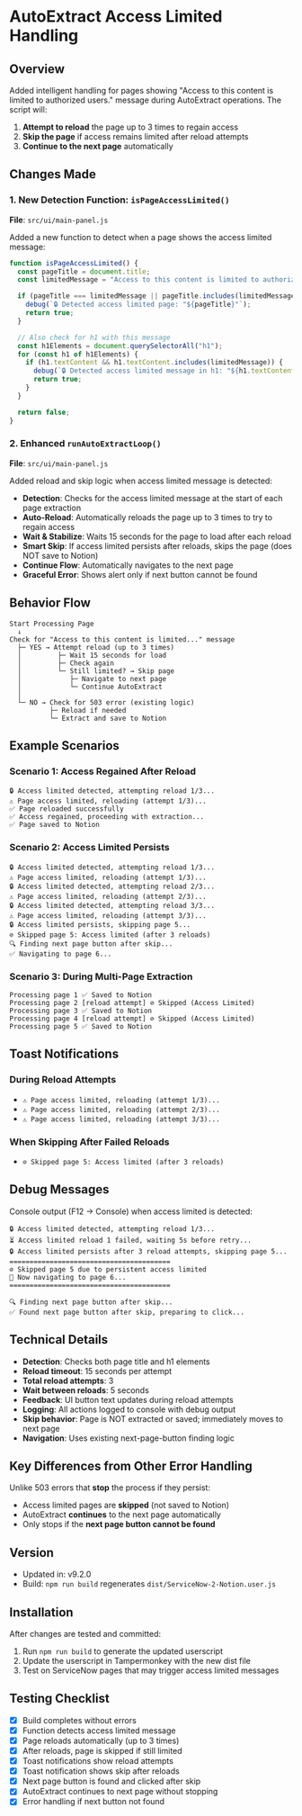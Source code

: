 # AutoExtract Access Limited Handling

## Overview
Added intelligent handling for pages showing "Access to this content is limited to authorized users." message during AutoExtract operations. The script will:

1. **Attempt to reload** the page up to 3 times to regain access
2. **Skip the page** if access remains limited after reload attempts
3. **Continue to the next page** automatically

## Changes Made

### 1. New Detection Function: `isPageAccessLimited()`
**File**: `src/ui/main-panel.js`

Added a new function to detect when a page shows the access limited message:

```javascript
function isPageAccessLimited() {
  const pageTitle = document.title;
  const limitedMessage = "Access to this content is limited to authorized users.";

  if (pageTitle === limitedMessage || pageTitle.includes(limitedMessage)) {
    debug(`🔒 Detected access limited page: "${pageTitle}"`);
    return true;
  }

  // Also check for h1 with this message
  const h1Elements = document.querySelectorAll("h1");
  for (const h1 of h1Elements) {
    if (h1.textContent && h1.textContent.includes(limitedMessage)) {
      debug(`🔒 Detected access limited message in h1: "${h1.textContent}"`);
      return true;
    }
  }

  return false;
}
```

### 2. Enhanced `runAutoExtractLoop()`
**File**: `src/ui/main-panel.js`

Added reload and skip logic when access limited message is detected:

- **Detection**: Checks for the access limited message at the start of each page extraction
- **Auto-Reload**: Automatically reloads the page up to 3 times to try to regain access
- **Wait & Stabilize**: Waits 15 seconds for the page to load after each reload
- **Smart Skip**: If access limited persists after reloads, skips the page (does NOT save to Notion)
- **Continue Flow**: Automatically navigates to the next page
- **Graceful Error**: Shows alert only if next button cannot be found

## Behavior Flow

```
Start Processing Page
  ↓
Check for "Access to this content is limited..." message
  ├─ YES → Attempt reload (up to 3 times)
  │         ├─ Wait 15 seconds for load
  │         ├─ Check again
  │         └─ Still limited? → Skip page
  │            ├─ Navigate to next page
  │            └─ Continue AutoExtract
  │
  └─ NO → Check for 503 error (existing logic)
          ├─ Reload if needed
          └─ Extract and save to Notion
```

## Example Scenarios

### Scenario 1: Access Regained After Reload
```
🔒 Access limited detected, attempting reload 1/3...
⚠️ Page access limited, reloading (attempt 1/3)...
✅ Page reloaded successfully
✅ Access regained, proceeding with extraction...
✅ Page saved to Notion
```

### Scenario 2: Access Limited Persists
```
🔒 Access limited detected, attempting reload 1/3...
⚠️ Page access limited, reloading (attempt 1/3)...
🔒 Access limited detected, attempting reload 2/3...
⚠️ Page access limited, reloading (attempt 2/3)...
🔒 Access limited detected, attempting reload 3/3...
⚠️ Page access limited, reloading (attempt 3/3)...
🔒 Access limited persists, skipping page 5...
⊘ Skipped page 5: Access limited (after 3 reloads)
🔍 Finding next page button after skip...
✅ Navigating to page 6...
```

### Scenario 3: During Multi-Page Extraction
```
Processing page 1 ✅ Saved to Notion
Processing page 2 [reload attempt] ⊘ Skipped (Access Limited)
Processing page 3 ✅ Saved to Notion
Processing page 4 [reload attempt] ⊘ Skipped (Access Limited)
Processing page 5 ✅ Saved to Notion
```

## Toast Notifications

### During Reload Attempts
- `⚠️ Page access limited, reloading (attempt 1/3)...`
- `⚠️ Page access limited, reloading (attempt 2/3)...`
- `⚠️ Page access limited, reloading (attempt 3/3)...`

### When Skipping After Failed Reloads
- `⊘ Skipped page 5: Access limited (after 3 reloads)`

## Debug Messages

Console output (F12 → Console) when access limited is detected:

```
🔒 Access limited detected, attempting reload 1/3...
⏳ Access limited reload 1 failed, waiting 5s before retry...
🔒 Access limited persists after 3 reload attempts, skipping page 5...
========================================
⊘ Skipped page 5 due to persistent access limited
🎯 Now navigating to page 6...
========================================

🔍 Finding next page button after skip...
✅ Found next page button after skip, preparing to click...
```

## Technical Details

- **Detection**: Checks both page title and h1 elements
- **Reload timeout**: 15 seconds per attempt
- **Total reload attempts**: 3
- **Wait between reloads**: 5 seconds
- **Feedback**: UI button text updates during reload attempts
- **Logging**: All actions logged to console with debug output
- **Skip behavior**: Page is NOT extracted or saved; immediately moves to next page
- **Navigation**: Uses existing next-page-button finding logic

## Key Differences from Other Error Handling

Unlike 503 errors that **stop** the process if they persist:
- Access limited pages are **skipped** (not saved to Notion)
- AutoExtract **continues** to the next page automatically
- Only stops if the **next page button cannot be found**

## Version
- Updated in: v9.2.0
- Build: `npm run build` regenerates `dist/ServiceNow-2-Notion.user.js`

## Installation
After changes are tested and committed:
1. Run `npm run build` to generate the updated userscript
2. Update the userscript in Tampermonkey with the new dist file
3. Test on ServiceNow pages that may trigger access limited messages

## Testing Checklist

- [x] Build completes without errors
- [x] Function detects access limited message
- [x] Page reloads automatically (up to 3 times)
- [x] After reloads, page is skipped if still limited
- [x] Toast notifications show reload attempts
- [x] Toast notification shows skip after reloads
- [x] Next page button is found and clicked after skip
- [x] AutoExtract continues to next page without stopping
- [x] Error handling if next button not found
